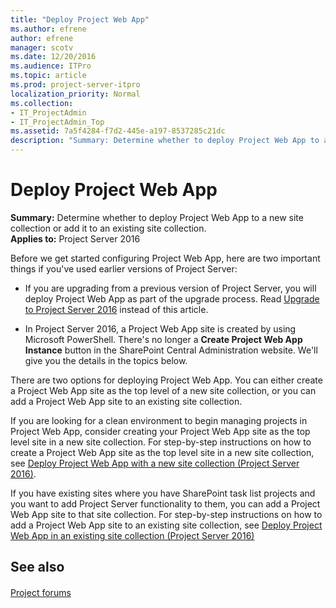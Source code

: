 ```yaml
---
title: "Deploy Project Web App"
ms.author: efrene
author: efrene
manager: scotv
ms.date: 12/20/2016
ms.audience: ITPro
ms.topic: article
ms.prod: project-server-itpro
localization_priority: Normal
ms.collection:
- IT_ProjectAdmin
- IT_ProjectAdmin_Top
ms.assetid: 7a5f4284-f7d2-445e-a197-8537285c21dc
description: "Summary: Determine whether to deploy Project Web App to a new site collection or add it to an existing site collection."
---
```


# Deploy Project Web App
 
 **Summary:** Determine whether to deploy Project Web App to a new site collection or add it to an existing site collection.<br/>
**Applies to:** Project Server 2016
  
Before we get started configuring Project Web App, here are two important things if you've used earlier versions of Project Server:
  
- If you are upgrading from a previous version of Project Server, you will deploy Project Web App as part of the upgrade process. Read [Upgrade to Project Server 2016](upgrade-to-project-server-2016.md) instead of this article.
    
- In Project Server 2016, a Project Web App site is created by using Microsoft PowerShell. There's no longer a **Create Project Web App Instance** button in the SharePoint Central Administration website. We'll give you the details in the topics below.
    
There are two options for deploying Project Web App. You can either create a Project Web App site as the top level of a new site collection, or you can add a Project Web App site to an existing site collection.
  
If you are looking for a clean environment to begin managing projects in Project Web App, consider creating your Project Web App site as the top level site in a new site collection. For step-by-step instructions on how to create a Project Web App site as the top level site in a new site collection, see [Deploy Project Web App with a new site collection (Project Server 2016)](deploy-project-web-app-with-a-new-site-collection-project-server-2016.md).
  
If you have existing sites where you have SharePoint task list projects and you want to add Project Server functionality to them, you can add a Project Web App site to that site collection. For step-by-step instructions on how to add a Project Web App site to an existing site collection, see [Deploy Project Web App in an existing site collection (Project Server 2016)](deploy-project-web-app-in-an-existing-site-collection-project-server-2016.md)
  
## See also

#### 

[Project forums](https://social.technet.microsoft.com/Forums/en-US/category/project)

